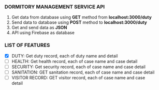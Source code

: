 ### DORMITORY MANAGEMENT SERVICE API
1. Get data from database using **GET** method from **localhost:3000/duty** 
2. Send data to database using **POST** method to **localhost:3000/duty**
3. Get and send data as **JSON** 
4. API using Firebase as database
### LIST OF FEATURES 
 - [x] DUTY: Get duty record, each of duty name and detail 
 - [ ] HEALTH: Get health record, each of case name and case detail
 - [ ] SECURITY: Get security record, each of case name and case detail 
 - [ ] SANITATION: GET sanitation record, each of case name and case detail 
 - [ ] VISITOR RECORD: GET visitor record, each of case name and case detail
